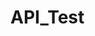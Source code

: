 # API_Test


<!--- HTML CONTENT ---

<script> 

// Put the content you want to show under Template with no HTML comments!

var Template = `     ` 


// Put the content of your head content if any
document.head.innerHTML = "" 

window.location.href = "API_Test/api/"
// document.body.innerHTML = Template </script>

